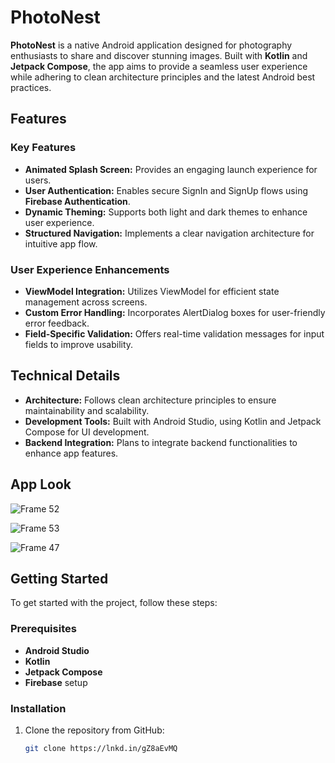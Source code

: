 # PhotoNest

**PhotoNest** is a native Android application designed for photography enthusiasts to share and discover stunning images. Built with **Kotlin** and **Jetpack Compose**, the app aims to provide a seamless user experience while adhering to clean architecture principles and the latest Android best practices.

## Features

### Key Features
- **Animated Splash Screen:** Provides an engaging launch experience for users.
- **User Authentication:** Enables secure SignIn and SignUp flows using **Firebase Authentication**.
- **Dynamic Theming:** Supports both light and dark themes to enhance user experience.
- **Structured Navigation:** Implements a clear navigation architecture for intuitive app flow.

### User Experience Enhancements
- **ViewModel Integration:** Utilizes ViewModel for efficient state management across screens.
- **Custom Error Handling:** Incorporates AlertDialog boxes for user-friendly error feedback.
- **Field-Specific Validation:** Offers real-time validation messages for input fields to improve usability.

## Technical Details

- **Architecture:** Follows clean architecture principles to ensure maintainability and scalability.
- **Development Tools:** Built with Android Studio, using Kotlin and Jetpack Compose for UI development.
- **Backend Integration:** Plans to integrate backend functionalities to enhance app features.

## App Look
![Frame 52](https://github.com/user-attachments/assets/4d1f2bb1-d42c-481b-bada-3a92c3e3dc60)

![Frame 53](https://github.com/user-attachments/assets/bd90875a-f73b-440a-b8d1-2df9741eb6de)

![Frame 47](https://github.com/user-attachments/assets/ff44a365-e780-4c80-932d-8fc637229631)

## Getting Started

To get started with the project, follow these steps:

### Prerequisites
- **Android Studio**
- **Kotlin**
- **Jetpack Compose**
- **Firebase** setup

### Installation
1. Clone the repository from GitHub:

   ```bash
   git clone https://lnkd.in/gZ8aEvMQ
